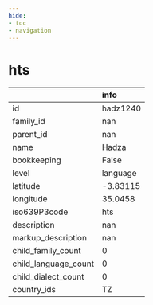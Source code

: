 ```yaml
---
hide:
- toc
- navigation
---
```

# hts
|                      | info     |
|:---------------------|:---------|
| id                   | hadz1240 |
| family_id            | nan      |
| parent_id            | nan      |
| name                 | Hadza    |
| bookkeeping          | False    |
| level                | language |
| latitude             | -3.83115 |
| longitude            | 35.0458  |
| iso639P3code         | hts      |
| description          | nan      |
| markup_description   | nan      |
| child_family_count   | 0        |
| child_language_count | 0        |
| child_dialect_count  | 0        |
| country_ids          | TZ       |